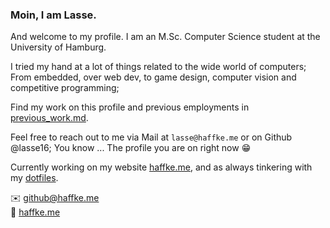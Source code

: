 ### Moin, I am  Lasse.

And welcome to my profile. I am an M.Sc. Computer Science student at the University of Hamburg.

I tried my hand at a lot of things related to the wide world of computers;   
From embedded, over web dev, to game design, computer vision and competitive programming;


Find my work on this profile and previous employments in [previous_work.md](./previous_work.md).

Feel free to reach out to me via Mail at `lasse@haffke.me` or on Github @lasse16; You know ... The profile you are on right now 😁  

Currently working on my website [haffke.me](https://haffke.me), and as always tinkering with my [dotfiles](https://github.com/lasse16/dotfiles).


✉️ github@haffke.me  
🔗 [haffke.me](https://haffke.me)
